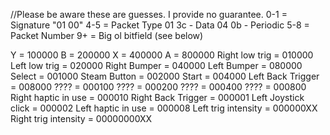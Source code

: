 
//Please be aware these are guesses. I provide no guarantee.
0-1 = Signature "01 00"
4-5 = Packet Type
      01 3c - Data
      04 0b - Periodic
5-8 = Packet Number
9+  = Big ol bitfield (see below)

Y                       = 100000
B                       = 200000
X                       = 400000
A                       = 800000
Right low trig          = 010000
Left low trig           = 020000
Right Bumper            = 040000
Left Bumper             = 080000
Select                  = 001000
Steam Button            = 002000
Start                   = 004000
Left Back Trigger       = 008000
????                    = 000100
????                    = 000200
????                    = 000400
????                    = 000800
Right haptic in use     = 000010
Right Back Trigger      = 000001
Left Joystick click     = 000002
Left haptic in use      = 000008
Left trig intensity     = 000000XX
Right trig intensity    = 00000000XX
